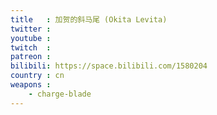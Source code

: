 ```yaml
---
title   : 加贺的斜马尾 (Okita Levita)
twitter :
youtube :
twitch  :
patreon :
bilibili: https://space.bilibili.com/1580204
country : cn
weapons :
    - charge-blade
---
```

